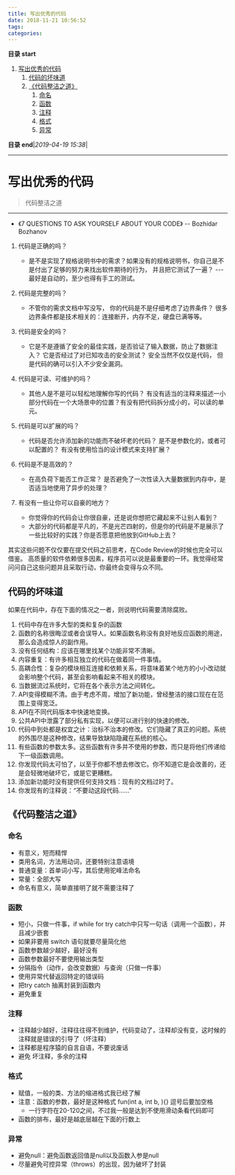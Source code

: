 ```yaml
---
title: 写出优秀的代码
date: 2018-11-21 10:56:52
tags: 
categories: 
---
```


**目录 start**
 
1. [写出优秀的代码](#写出优秀的代码)
    1. [代码的坏味道](#代码的坏味道)
    1. [《代码整洁之道》](#代码整洁之道)
        1. [命名](#命名)
        1. [函数](#函数)
        1. [注释](#注释)
        1. [格式](#格式)
        1. [异常](#异常)

**目录 end**|_2019-04-19 15:38_|
****************************************
# 写出优秀的代码
> 代码整洁之道


***************************

- 《7 QUESTIONS TO ASK YOURSELF ABOUT YOUR CODE》 -- Bozhidar Bozhanov 

1. 代码是正确的吗？  
    - 是不是实现了规格说明书中的需求？如果没有的规格说明书，你自己是不是付出了足够的努力来找出软件期待的行为， 并且把它测试了一遍？ --- 最好是自动的，至少也得有手工的测试。 
2. 代码是完整的吗？
    - 不管你的需求文档中写没写， 你的代码是不是仔细考虑了边界条件？  很多边界条件都是技术相关的：连接断开，内存不足，硬盘已满等等。
3. 代码是安全的吗？
    -  它是不是遵循了安全的最佳实践，是否验证了输入数据，防止了数据注入？ 它是否经过了对已知攻击的安全测试？ 安全当然不仅仅是代码， 但是代码的确可以引入不少安全漏洞。
4. 代码是可读、可维护的吗？
    - 其他人是不是可以轻松地理解你写的代码？ 有没有适当的注释来描述一小部分代码在一个大场景中的位置？有没有把代码拆分成小的，可以读的单元。

5. 代码是可以扩展的吗？
    - 代码是否允许添加新的功能而不破坏老的代码？ 是不是参数化的，或者可以配置的？ 有没有使用恰当的设计模式来支持扩展？
6. 代码是不是高效的？
    - 在高负荷下能否工作正常？  是否避免了一次性读入大量数据到内存中，是否适当地使用了异步的处理？ 
7.  有没有一些让你可以自豪的地方？
    - 你觉得你的代码会让你很自豪，还是说你想把它藏起来不让别人看到？
    - 大部分的代码都是平凡的，不是光芒四射的，但是你的代码是不是展示了一些比较好的实践？你是否愿意把他放到GitHub上去？ 

其实这些问题不仅仅要在提交代码之前思考，在Code Review的时候也完全可以借鉴。
高质量的软件依赖很多因素，程序员可以说是最重要的一环。我觉得经常问问自己这些问题并且采取行动，你最终会变得与众不同。 

## 代码的坏味道

如果在代码中，存在下面的情况之一者，则说明代码需要清除腐败。

1. 代码中存在许多大型的类和复杂的函数
1. 函数的名称很晦涩或者会误导人。如果函数名称没有良好地反应函数的用途，那么会造成惊人的副作用。
1. 没有任何结构：应该在哪里找某个功能非常不清晰。
1. 内容重复：有许多相互独立的代码在做着同一件事情。
1. 高耦合性：复杂的模块相互连接和依赖关系，将意味着某个地方的小小改动就会影响整个代码，甚至会影响看起来不相关的模块。
1. 当数据流过系统时，它将在各个表示方法之间转化。
1. API变得模糊不清。由于考虑不周，增加了新功能，曾经整洁的接口现在在范围上变得宽泛。
1. API在不同代码版本中快速地变换。
1. 公共API中泄露了部分私有实现，以便可以进行别的快速的修改。
1. 代码中到处都是权宜之计：治标不治本的修改。它们隐藏了真正的问题。系统的外围尽是这种修改，结果导致缺陷隐藏在系统的核心。
1. 有些函数的参数太多。这些函数有许多并不使用的参数，而只是将他们传递给下一级函数调用。
1. 你发现代码太可怕了，以至于你都不想去修改它。你不知道它是会改善的，还是会轻微地破坏它，或是它更糟糕。
1. 添加新功能时没有提供任何支持文档：现有的文档过时了。
1. 你发现有的注释说：“不要动这段代码......”

## 《代码整洁之道》
### 命名
- 有意义，短而精悍
- 类用名词，方法用动词，还要特别注意语境
- 普通变量：首单词小写，其后使用驼峰法命名
- 常量：全部大写
- 命名有意义，简单直接明了就不需要注释了
	
### 函数
- 短小，只做一件事，if while for try catch中只写一句话（调用一个函数），并且减少嵌套
- 如果非要用 switch 语句就要尽量简化他
- 函数参数越少越好，最好没有
- 函数参数最好不要使用输出类型
- 分隔指令（动作，会改变数据）与查询（只做一件事）
- 使用异常代替返回特定的错误码
- 把try catch 抽离封装到函数内
- 避免重复
	
### 注释
- 注释越少越好，注释往往得不到维护，代码变动了，注释却没有变，这时候的注释就是错误的引导了（坏注释）
- 注释都是程序猿的自言自语，不要说废话
- 避免 坏注释，多余的注释

### 格式
- 赋值，一般的类、方法的缩进格式我已经了解
- 注意：函数的参数，最好是这种格式 fun(int a, int b, ){} 逗号后要加空格
    - 一行字符在20-120之间，不过我一般是达到不使用滑动条看代码即可
- 函数的排布，最好是越底层越在下面的行数上

### 异常
- 避免null：避免函数返回值是null以及函数入参是null
- 尽量避免可控异常（throws）的出现，因为破坏了封装
